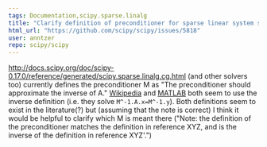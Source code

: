 ```yaml
---
tags: Documentation,scipy.sparse.linalg
title: "Clarify definition of preconditioner for sparse linear system solvers"
html_url: "https://github.com/scipy/scipy/issues/5818"
user: anntzer
repo: scipy/scipy
---
```


http://docs.scipy.org/doc/scipy-0.17.0/reference/generated/scipy.sparse.linalg.cg.html (and other solvers too) currently defines the preconditioner M as "The preconditioner should approximate the inverse of A."
[Wikipedia](https://en.wikipedia.org/wiki/Conjugate_gradient_method#Convergence_properties_of_the_conjugate_gradient_method) and [MATLAB](http://www.mathworks.com/help/matlab/ref/pcg.html) both seem to use the inverse definition (i.e. they solve `M^-1.A.x=M^-1.y`).
Both definitions seem to exist in the literature(?) but (assuming that the note is correct) I think it would be helpful to clarify which M is meant there ("Note: the definition of the preconditioner matches the definition in reference XYZ, and is the inverse of the definition in reference XYZ'.")

